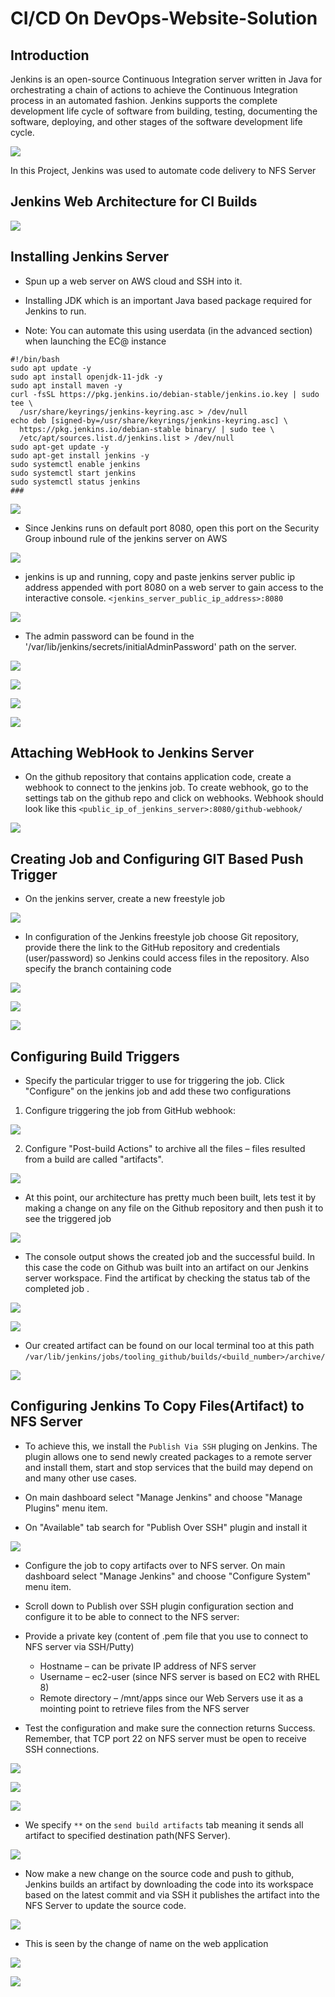 # CI/CD On DevOps-Website-Solution

## Introduction

Jenkins is an open-source Continuous Integration server written in Java for orchestrating a chain of actions to achieve the Continuous Integration process in an automated fashion. Jenkins supports the complete development life cycle of software from building, testing, documenting the software, deploying, and other stages of the software development life cycle.

![](./img/0.png)

In this Project, Jenkins was used to automate code delivery to NFS Server

## Jenkins Web Architecture for CI Builds

![](./img/1.png)

## Installing Jenkins Server

* Spun up a web server on AWS cloud and SSH into it.

* Installing JDK which is an important Java based package required for Jenkins to run.

* Note: You can automate this using userdata (in the advanced section) when launching the EC@ instance
```
#!/bin/bash
sudo apt update -y
sudo apt install openjdk-11-jdk -y
sudo apt install maven -y
curl -fsSL https://pkg.jenkins.io/debian-stable/jenkins.io.key | sudo tee \
  /usr/share/keyrings/jenkins-keyring.asc > /dev/null
echo deb [signed-by=/usr/share/keyrings/jenkins-keyring.asc] \
  https://pkg.jenkins.io/debian-stable binary/ | sudo tee \
  /etc/apt/sources.list.d/jenkins.list > /dev/null
sudo apt-get update -y
sudo apt-get install jenkins -y
sudo systemctl enable jenkins
sudo systemctl start jenkins
sudo systemctl status jenkins
###
```

![](./img/2.png)

* Since Jenkins runs on default port 8080, open this port on the Security Group inbound rule of the jenkins server on AWS

![](./img/3.png)

* jenkins is up and running, copy and paste jenkins server public ip address appended with port 8080 on a web server to gain access to the interactive console. `<jenkins_server_public_ip_address>:8080`

![](./img/41.png)

* The admin password can be found in the '/var/lib/jenkins/secrets/initialAdminPassword' path on the server.

![](./img/5.png)

![](./img/6.png)

![](./img/7.png)

![](./img/8.png)

## Attaching WebHook to Jenkins Server

* On the github repository that contains application code, create a webhook to connect to the jenkins job. To create webhook, go to the settings tab on the github repo and click on webhooks. Webhook should look like this `<public_ip_of_jenkins_server>:8080/github-webhook/`

![](./img/9.png)
## Creating Job and Configuring GIT Based Push Trigger

* On the jenkins server, create a new freestyle job

![](./img/10.png)

* In configuration of the Jenkins freestyle job choose Git repository, provide there the link to the GitHub repository and credentials (user/password) so Jenkins could access files in the repository. Also specify the branch containing code

![](./img/11.png)

![](./img/12.png)

![](./img/13.png)

## Configuring Build Triggers

* Specify the particular trigger to use for triggering the job. Click "Configure" on the jenkins job and add these two configurations

1. Configure triggering the job from GitHub webhook:

![](./img/14.png)

2. Configure "Post-build Actions" to archive all the files – files resulted from a build are called "artifacts".

![](./img/15.png)

* At this point, our architecture has pretty much been built, lets test it by making a change on any file on the Github repository and then push it to see the triggered job

![](./img/16.png)

* The console output shows the created job and the successful build. In this case the code on Github was built into an artifact on our Jenkins server workspace. Find the artificat by checking the status tab of the completed job .

![](./img/17.png)

![](./img/18.png)

* Our created artifact can be found on our local terminal too at this path `/var/lib/jenkins/jobs/tooling_github/builds/<build_number>/archive/`

![](./img/19.png)

## Configuring Jenkins To Copy Files(Artifact) to NFS Server

* To achieve this, we install the `Publish Via SSH` pluging on Jenkins. The plugin allows one to send newly created packages to a remote server and install them, start and stop services that the build may depend on and many other use cases.

* On main dashboard select "Manage Jenkins" and choose "Manage Plugins" menu item.

* On "Available" tab search for "Publish Over SSH" plugin and install it

![](./img/20.png)

* Configure the job to copy artifacts over to NFS server. On main dashboard select "Manage Jenkins" and choose "Configure System" menu item.

* Scroll down to Publish over SSH plugin configuration section and configure it to be able to connect to the NFS server:

* Provide a private key (content of .pem file that you use to connect to NFS server via SSH/Putty)

  * Hostname – can be private IP address of NFS server 
  * Username – ec2-user (since NFS server is based on EC2 with RHEL 8) 
  * Remote directory – /mnt/apps since our Web Servers use it as a mointing point to retrieve files from the NFS server

* Test the configuration and make sure the connection returns Success. Remember, that TCP port 22 on NFS server must be open to receive SSH connections.

![](./img/21.png)

![](./img/22.png)

![](./img/23.png)

* We specify `**` on the `send build artifacts` tab meaning it sends all artifact to specified destination path(NFS Server).

![](./img/24.png)

* Now make a new change on the source code and push to github, Jenkins builds an artifact by downloading the code into its workspace based on the latest commit and via SSH it publishes the artifact into the NFS Server to update the source code.

![](./img/25.png)

* This is seen by the change of name on the web application

![](./img/26.png)

![](./img/27.png)